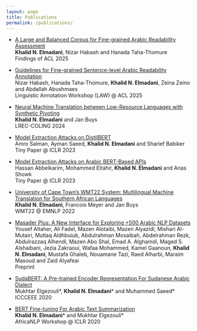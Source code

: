 ```yaml
---
layout: page
title: Publications
permalink: /publications/
---
```


* 	[A Large and Balanced Corpus for Fine-grained Arabic Readability Assessment](https://arxiv.org/abs/2502.13520) \
	<b>Khalid N. Elmadani</b>, Nizar Habash and Hanada Taha-Thomure\
	Findings of ACL 2025

* 	[Guidelines for Fine-grained Sentence-level Arabic Readability Annotation](https://arxiv.org/abs/2410.08674) \
	Nizar Habash, Hanada Taha-Thomure, <b>Khalid N. Elmadani</b>, Zeina Zeino and Abdallah Abushmaes\
	Linguistic Annotation Workshop (LAW) @ ACL 2025

* 	[Neural Machine Translation between Low-Resource Languages with Synthetic Pivoting](https://aclanthology.org/2024.lrec-main.1063/) \
	<b>Khalid N. Elmadani</b> and Jan Buys\
	LREC-COLING 2024

* 	[Model Extraction Attacks on DistilBERT](https://openreview.net/forum?id=njpSzZ6mCU) \
	Amro Salman, Ayman Saeed, <b>Khalid N. Elmadani</b> and Sharief Babiker\
	Tiny Paper @ ICLR 2023

* 	[Model Extraction Attacks on Arabic BERT-Based APIs](https://openreview.net/forum?id=XptW6NuULJ) \
	Hassan Abbelkarim, Mohammed Eltahir, <b>Khalid N. Elmadani</b> and Anas Showk\
	Tiny Paper @ ICLR 2023

* 	[University of Cape Town’s WMT22 System: Multilingual Machine Translation for Southern African Languages](https://aclanthology.org/2022.wmt-1.101/) \
	<b>Khalid N. Elmadani</b>, Francois Meyer and Jan Buys\
	WMT22 @ EMNLP 2022

* 	[Masader Plus: A New Interface for Exploring +500 Arabic NLP Datasets](https://arxiv.org/abs/2208.00932) \
	Yousef Altaher, Ali Fadel, Mazen Alotaibi, Mazen Alyazidi, Mishari Al-Mutairi, Mutlaq Aldhbuiub, Abdulrahman Mosaibah, Abdelrahman Rezk, Abdulrazzaq Alhendi, Mazen Abo Shal, Emad A. Alghamdi, Maged S. Alshaibani, Jezia Zakraoui, Wafaa Mohammed, Kamel Gaanoun, <b>Khalid N. Elmadani</b>, Mustafa Ghaleb, Nouamane Tazi, Raed Alharbi, Maraim Masoud and Zaid Alyafeai\
	Preprint

* 	[SudaBERT: A Pre-trained Encoder Representation For Sudanese Arabic Dialect](https://ieeexplore.ieee.org/document/9429651) \
	Mukhtar Elgezouli*, <b>Khalid N. Elmadani</b>* and Muhammed Saeed*\
	ICCCEEE 2020

* 	[BERT Fine-tuning For Arabic Text Summarization](https://arxiv.org/abs/2004.14135) \
	<b>Khalid N. Elmadani</b>* and Mukhtar Elgezouli*\
	AfricaNLP Workshop @ ICLR 2020



<!--
<h1>Conference Papers</h1>


* 	[A Systematic Analysis of Subwords and Cross-Lingual Transfer in Multilingual Translation](https://aclanthology.org/2024.findings-naacl.141.pdf) \
	Francois Meyer and Jan Buys\
	NAACL Findings 2024

* 	[Triples-to-isiXhosa (T2X): Addressing the Challenges of Low-Resource Agglutinative\
    Data-to-Text Generation](https://aclanthology.org/2024.lrec-main.1464.pdf) \
	Francois Meyer and Jan Buys\
	LREC-COLING 2024 [\[data\]](https://github.com/francois-meyer/t2x)

* 	[NGLUEni: Benchmarking and Adapting Pretrained Language Models for Nguni Languages](https://aclanthology.org/2024.lrec-main.1071.pdf)\
	Francois Meyer, Haiyue Song, Abhisek Chakrabarty, Jan Buys, Raj Dabre and Hideki Tanaka\
	LREC-COLING 2024 [\[data\]](https://github.com/francois-meyer/nglueni)

* 	[SubMerge: Merging Equivalent Subword Tokenizations for Subword Regularized Models in Neural Machine Translation](https://aclanthology.org/2024.eamt-1.15.pdf) \
	Haiyue Song, Francois Meyer, Raj Dabre, Hideki Tanaka, Chenhui Chu, Sadao Kurohashi\
	EAMT 2024

* 	[Subword Segmental Machine Translation: Unifying Segmentation and Target Sentence Generation](https://aclanthology.org/2023.findings-acl.175.pdf)\
	Francois Meyer and Jan Buys\
	Findings of ACL 2023

* 	[Subword Segmental Language Modelling for Nguni Languages](https://aclanthology.org/2022.findings-emnlp.494.pdf)\
	Francois Meyer and Jan Buys\
	Findings of EMNLP 2022

* 	[NLAPOST2021 1st Shared Task on Part-of-Speech Tagging for Nguni Languages](https://upjournals.up.ac.za/index.php/dhasa/article/view/3865/3565)\
	Franziska Pannach, Francois Meyer, Edgar Jembere, Dlamini, Sibonelo Zamokuhle\
	Proceedings of the International Conference of the Digital Humanities Association of Southern Africa (DHASA) 2021

* 	[Challenging Distributional Models with a Conceptual Network of Philosophical Terms](https://aclanthology.org/2021.naacl-main.199.pdf)\
	Yvette Oortwijn, Jelke Bloem, Pia Sommerauer, Francois Meyer, Wei Zhou, and Antske Fokkens\
	NAACL 2021

* 	[Modelling Lexical Ambiguity with Density Matrices](https://www.aclweb.org/anthology/2020.conll-1.21.pdf)\
	Francois Meyer and Martha Lewis\
	CoNLL 2020

*	[Learning Concept Embeddings from Temporal Data](http://www.jucs.org/jucs_24_10/learning_concept_embeddings_from/jucs_24_10_1378_1402_meyer.pdf)\
	Francois Meyer, Brink van der Merwe, and Dirko Coetsee\
	Journal of Universal Computer Science, 2018


<h1>Workshop Papers</h1>

* 	[Designing and Contextualising Probes for African Languages](https://www.arxiv.org/pdf/2505.10081)\
	Wisdom Aduah, Francois Meyer\
	AfricaNLP workshop @ ACL 2025

* 	[Neural Morphological Tagging for Nguni Languages](https://www.arxiv.org/pdf/2505.12949)\
	Cael Marquard, Simbarashe Mawere, Francois Meyer\
	AfricaNLP workshop @ ACL 2025

* 	[Benchmarking IsiXhosa Automatic Speech Recognition and Machine Translation for Digital Health Provision](https://aclanthology.org/2025.cl4health-1.14.pdf) \
	Abby Blocker, Francois Meyer, Ahmed Biyabani, Joyce Mwangama, Mohammed Ishaaq Datay, Bessie Malila\
	Workshop on Patient-Oriented Language Processing (CL4Health) @ NAACL 2025

* 	[BabyLMs for isiXhosa: Data-Efficient Language Modelling in a Low-Resource Context](https://aclanthology.org/2025.loreslm-1.19.pdf) \
	Alexis Matzopoulos, Charl Hendriks, Hishaam Mahomed and Francois Meyer\
	Workshop on Language Models for Low-Resource Languages @ COLING 2025

* 	[University of Cape Town's WMT22 System: Multilingual Machine Translation for\
 Southern African Languages](https://aclanthology.org/2022.wmt-1.101.pdf) \
	Khalid N. Elmadani, Francois Meyer, and Jan Buys\
	WMT 2022

* 	[The semantics of meaning: distributional approaches for studying philosophical text](https://zenodo.org/record/4003511#.YrHCE9JByV4)\
	Francois Meyer, Yvette Oortwijn, Pia Sommerauer, Jelke Bloem, Arianna Betti, and Antske Fokkens
	Proceedings of the Network Institute Academy Assistants programme, 2019


<h1>Theses</h1>

* 	[PhD thesis: Subword Segmental Neural Language Generation for Nguni Languages](https://drive.google.com/file/d/1D8OkDD5ayzPLFmElDL09CdUTVqPMj_VH/view?usp=sharing)\
	University of Cape Town, 2024\
	Supervisor: Jan Buys

*	[MSc thesis: Lexical ambiguity with density matrices](https://scripties.uba.uva.nl/search?id=715289;setlang=en)\
	University of Amsterdam, 2020\
	Supervisor: Martha Lewis

*	BSc Honours thesis: Learning Concept Embeddings from Temporal Data\
	University of Stellenbosch, 2017\
	Supervisor: Brink van der Merwe
-->